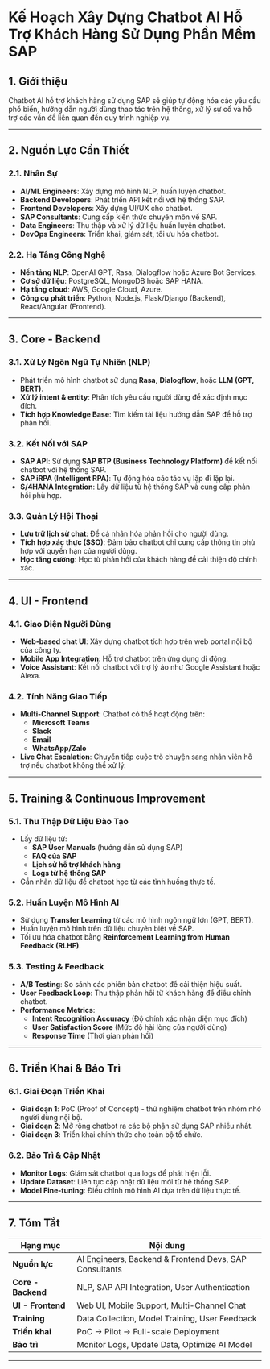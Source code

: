 # Kế Hoạch Xây Dựng Chatbot AI Hỗ Trợ Khách Hàng Sử Dụng Phần Mềm SAP

## 1. **Giới thiệu**
Chatbot AI hỗ trợ khách hàng sử dụng SAP sẽ giúp tự động hóa các yêu cầu phổ biến, hướng dẫn người dùng thao tác trên hệ thống, xử lý sự cố và hỗ trợ các vấn đề liên quan đến quy trình nghiệp vụ.

---

## 2. **Nguồn Lực Cần Thiết**
### 2.1. **Nhân Sự**
- **AI/ML Engineers**: Xây dựng mô hình NLP, huấn luyện chatbot.
- **Backend Developers**: Phát triển API kết nối với hệ thống SAP.
- **Frontend Developers**: Xây dựng UI/UX cho chatbot.
- **SAP Consultants**: Cung cấp kiến thức chuyên môn về SAP.
- **Data Engineers**: Thu thập và xử lý dữ liệu huấn luyện chatbot.
- **DevOps Engineers**: Triển khai, giám sát, tối ưu hóa chatbot.

### 2.2. **Hạ Tầng Công Nghệ**
- **Nền tảng NLP**: OpenAI GPT, Rasa, Dialogflow hoặc Azure Bot Services.
- **Cơ sở dữ liệu**: PostgreSQL, MongoDB hoặc SAP HANA.
- **Hạ tầng cloud**: AWS, Google Cloud, Azure.
- **Công cụ phát triển**: Python, Node.js, Flask/Django (Backend), React/Angular (Frontend).

---

## 3. **Core - Backend**
### 3.1. **Xử Lý Ngôn Ngữ Tự Nhiên (NLP)**
- Phát triển mô hình chatbot sử dụng **Rasa**, **Dialogflow**, hoặc **LLM (GPT, BERT)**.
- **Xử lý intent & entity**: Phân tích yêu cầu người dùng để xác định mục đích.
- **Tích hợp Knowledge Base**: Tìm kiếm tài liệu hướng dẫn SAP để hỗ trợ phản hồi.

### 3.2. **Kết Nối với SAP**
- **SAP API**: Sử dụng **SAP BTP (Business Technology Platform)** để kết nối chatbot với hệ thống SAP.
- **SAP iRPA (Intelligent RPA)**: Tự động hóa các tác vụ lặp đi lặp lại.
- **S/4HANA Integration**: Lấy dữ liệu từ hệ thống SAP và cung cấp phản hồi phù hợp.

### 3.3. **Quản Lý Hội Thoại**
- **Lưu trữ lịch sử chat**: Để cá nhân hóa phản hồi cho người dùng.
- **Tích hợp xác thực (SSO)**: Đảm bảo chatbot chỉ cung cấp thông tin phù hợp với quyền hạn của người dùng.
- **Học tăng cường**: Học từ phản hồi của khách hàng để cải thiện độ chính xác.

---

## 4. **UI - Frontend**
### 4.1. **Giao Diện Người Dùng**
- **Web-based chat UI**: Xây dựng chatbot tích hợp trên web portal nội bộ của công ty.
- **Mobile App Integration**: Hỗ trợ chatbot trên ứng dụng di động.
- **Voice Assistant**: Kết nối chatbot với trợ lý ảo như Google Assistant hoặc Alexa.

### 4.2. **Tính Năng Giao Tiếp**
- **Multi-Channel Support**: Chatbot có thể hoạt động trên:
  - **Microsoft Teams**
  - **Slack**
  - **Email**
  - **WhatsApp/Zalo**
- **Live Chat Escalation**: Chuyển tiếp cuộc trò chuyện sang nhân viên hỗ trợ nếu chatbot không thể xử lý.

---

## 5. **Training & Continuous Improvement**
### 5.1. **Thu Thập Dữ Liệu Đào Tạo**
- Lấy dữ liệu từ:
  - **SAP User Manuals** (hướng dẫn sử dụng SAP)
  - **FAQ của SAP**
  - **Lịch sử hỗ trợ khách hàng**
  - **Logs từ hệ thống SAP**
- Gắn nhãn dữ liệu để chatbot học từ các tình huống thực tế.

### 5.2. **Huấn Luyện Mô Hình AI**
- Sử dụng **Transfer Learning** từ các mô hình ngôn ngữ lớn (GPT, BERT).
- Huấn luyện mô hình trên dữ liệu chuyên biệt về SAP.
- Tối ưu hóa chatbot bằng **Reinforcement Learning from Human Feedback (RLHF)**.

### 5.3. **Testing & Feedback**
- **A/B Testing**: So sánh các phiên bản chatbot để cải thiện hiệu suất.
- **User Feedback Loop**: Thu thập phản hồi từ khách hàng để điều chỉnh chatbot.
- **Performance Metrics**:
  - **Intent Recognition Accuracy** (Độ chính xác nhận diện mục đích)
  - **User Satisfaction Score** (Mức độ hài lòng của người dùng)
  - **Response Time** (Thời gian phản hồi)

---

## 6. **Triển Khai & Bảo Trì**
### 6.1. **Giai Đoạn Triển Khai**
- **Giai đoạn 1**: PoC (Proof of Concept) - thử nghiệm chatbot trên nhóm nhỏ người dùng nội bộ.
- **Giai đoạn 2**: Mở rộng chatbot ra các bộ phận sử dụng SAP nhiều nhất.
- **Giai đoạn 3**: Triển khai chính thức cho toàn bộ tổ chức.

### 6.2. **Bảo Trì & Cập Nhật**
- **Monitor Logs**: Giám sát chatbot qua logs để phát hiện lỗi.
- **Update Dataset**: Liên tục cập nhật dữ liệu mới từ hệ thống SAP.
- **Model Fine-tuning**: Điều chỉnh mô hình AI dựa trên dữ liệu thực tế.

---

## 7. **Tóm Tắt**
| Hạng mục | Nội dung |
|----------|---------|
| **Nguồn lực** | AI Engineers, Backend & Frontend Devs, SAP Consultants |
| **Core - Backend** | NLP, SAP API Integration, User Authentication |
| **UI - Frontend** | Web UI, Mobile Support, Multi-Channel Chat |
| **Training** | Data Collection, Model Training, User Feedback |
| **Triển khai** | PoC → Pilot → Full-scale Deployment |
| **Bảo trì** | Monitor Logs, Update Data, Optimize AI Model |

---
